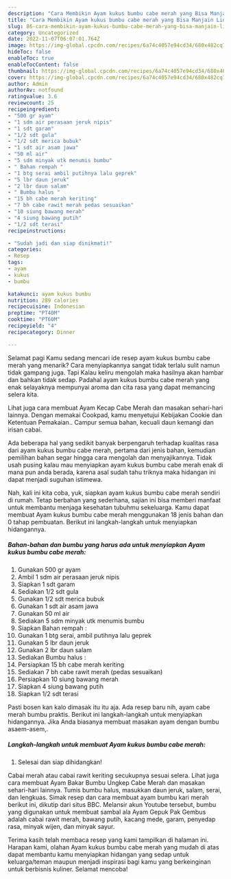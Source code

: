 ```yaml
---
description: "Cara Membikin Ayam kukus bumbu cabe merah yang Bisa Manjain Lidah"
title: "Cara Membikin Ayam kukus bumbu cabe merah yang Bisa Manjain Lidah"
slug: 86-cara-membikin-ayam-kukus-bumbu-cabe-merah-yang-bisa-manjain-lidah
category: Uncategorized
date: 2022-11-07T06:07:01.764Z
image: https://img-global.cpcdn.com/recipes/6a74c4057e94cd34/680x482cq70/ayam-kukus-bumbu-cabe-merah-foto-resep-utama.jpg
hideToc: false
enableToc: true
enableTocContent: false
thumbnail: https://img-global.cpcdn.com/recipes/6a74c4057e94cd34/680x482cq70/ayam-kukus-bumbu-cabe-merah-foto-resep-utama.jpg
cover: https://img-global.cpcdn.com/recipes/6a74c4057e94cd34/680x482cq70/ayam-kukus-bumbu-cabe-merah-foto-resep-utama.jpg
author: Admin
authorAv: notfound
ratingvalue: 3.6
reviewcount: 25
recipeingredient:
- "500 gr ayam"
- "1 sdm air perasaan jeruk nipis"
- "1 sdt garam"
- "1/2 sdt gula"
- "1/2 sdt merica bubuk"
- "1 sdt air asam jawa"
- "50 ml air"
- "5 sdm minyak utk menumis bumbu"
- " Bahan rempah "
- "1 btg serai ambil putihnya lalu geprek"
- "5 lbr daun jeruk"
- "2 lbr daun salam"
- " Bumbu halus "
- "15 bh cabe merah keriting"
- "7 bh cabe rawit merah pedas sesuaikan"
- "10 siung bawang merah"
- "4 siung bawang putih"
- "1/2 sdt terasi"
recipeinstructions:

- "Sudah jadi dan siap dinikmati!"
categories:
- Resep
tags:
- ayam
- kukus
- bumbu

katakunci: ayam kukus bumbu 
nutrition: 289 calories
recipecuisine: Indonesian
preptime: "PT40M"
cooktime: "PT60M"
recipeyield: "4"
recipecategory: Dinner

---
```



Selamat pagi Kamu sedang mencari ide resep ayam kukus bumbu cabe merah yang menarik? Cara menyiapkannya sangat tidak terlalu sulit namun tidak gampang juga. Tapi Kalau keliru mengolah maka hasilnya akan hambar dan bahkan tidak sedap. Padahal ayam kukus bumbu cabe merah yang enak selayaknya mempunyai aroma dan cita rasa yang dapat memancing selera kita.


Lihat juga cara membuat Ayam Kecap Cabe Merah dan masakan sehari-hari lainnya. Dengan memakai Cookpad, kamu menyetujui Kebijakan Cookie dan Ketentuan Pemakaian.. Campur semua bahan, kecuali daun kemangi dan irisan cabai.

Ada beberapa hal yang sedikit banyak berpengaruh terhadap kualitas rasa dari ayam kukus bumbu cabe merah, pertama dari jenis bahan, kemudian pemilihan bahan segar hingga cara mengolah dan menyajikannya. Tidak usah pusing kalau mau menyiapkan ayam kukus bumbu cabe merah enak di mana pun anda berada, karena asal sudah tahu triknya maka hidangan ini dapat menjadi suguhan istimewa.


Nah, kali ini kita coba, yuk, siapkan ayam kukus bumbu cabe merah sendiri di rumah. Tetap berbahan yang sederhana, sajian ini bisa memberi manfaat untuk membantu menjaga kesehatan tubuhmu sekeluarga. Kamu dapat membuat Ayam kukus bumbu cabe merah menggunakan 18 jenis bahan dan 0 tahap pembuatan. Berikut ini langkah-langkah untuk menyiapkan hidangannya.

<!--inarticleads1-->

##### Bahan-bahan dan bumbu yang harus ada untuk menyiapkan Ayam kukus bumbu cabe merah:

1. Gunakan 500 gr ayam
1. Ambil 1 sdm air perasaan jeruk nipis
1. Siapkan 1 sdt garam
1. Sediakan 1/2 sdt gula
1. Gunakan 1/2 sdt merica bubuk
1. Gunakan 1 sdt air asam jawa
1. Gunakan 50 ml air
1. Sediakan 5 sdm minyak utk menumis bumbu
1. Siapkan  Bahan rempah :
1. Gunakan 1 btg serai, ambil putihnya lalu geprek
1. Gunakan 5 lbr daun jeruk
1. Gunakan 2 lbr daun salam
1. Sediakan  Bumbu halus :
1. Persiapkan 15 bh cabe merah keriting
1. Sediakan 7 bh cabe rawit merah (pedas sesuaikan)
1. Persiapkan 10 siung bawang merah
1. Siapkan 4 siung bawang putih
1. Siapkan 1/2 sdt terasi


Pasti bosen kan kalo dimasak itu itu aja. Ada resep baru nih, ayam cabe merah bumbu praktis. Berikut ini langkah-langkah untuk menyiapkan hidangannya. Jika Anda biasanya membuat masakan ayam dengan bumbu asaem-asem,. 

<!--inarticleads2-->

##### Langkah-langkah untuk membuat Ayam kukus bumbu cabe merah:


1. Selesai dan siap dihidangkan!

Cabai merah atau cabai rawit keriting secukupnya sesuai selera. Lihat juga cara membuat Ayam Bakar Bumbu Ungkep Cabe Merah dan masakan sehari-hari lainnya. Tumis bumbu halus, masukkan daun jeruk, salam, serai, dan lengkuas. Simak resep dan cara membuat ayam bumbu kari merah berikut ini, dikutip dari situs BBC. Melansir akun Youtube tersebut, bumbu yang digunakan untuk membuat sambal ala Ayam Gepuk Pak Gembus adalah cabai rawit merah, bawang putih, kacang mede, garam, penyedap rasa, minyak wijen, dan minyak sayur. 

Terima kasih telah membaca resep yang kami tampilkan di halaman ini. Harapan kami, olahan Ayam kukus bumbu cabe merah yang mudah di atas dapat membantu kamu menyiapkan hidangan yang sedap untuk keluarga/teman maupun menjadi inspirasi bagi kamu yang berkeinginan untuk berbisnis kuliner. Selamat mencoba!
